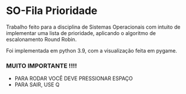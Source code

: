 # SO-Fila Prioridade 

Trabalho feito para a disciplina de Sistemas Operacionais com intuito de implementar uma lista de prioridade, aplicando o algoritmo de escalonamento Round Robin.

Foi implementada em python 3.9, com a visualização feita em pygame.

### MUITO IMPORTANTE !!!!
+ PARA RODAR VOCÊ DEVE PRESSIONAR ESPAÇO
+ PARA SAIR, USE Q
